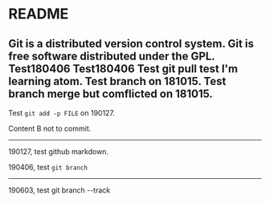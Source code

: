 # README

Git is a distributed version control system.
Git is free software distributed under the GPL.
Test180406
Test180406
Test git pull
test
I'm learning atom.
Test branch on 181015.
Test branch merge but comflicted on 181015.
---
Test `git add -p FILE` on 190127.


Content B not to commit.

---
190127, test github markdown.

190406, test `git branch`

---
190603, test git branch --track
